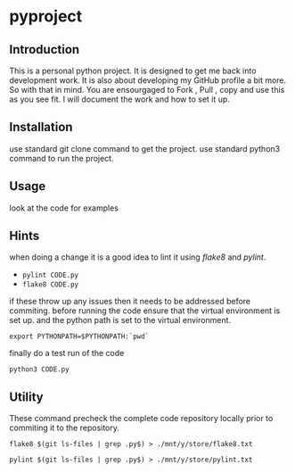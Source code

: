 # pyproject

## Introduction

This is a personal python project. It is designed to get me back into
development work. It is also about developing my GitHub profile a bit more.
So with that in mind. You are ensourgaged to Fork , Pull , copy and use this
as you see fit. I will document the work and how to set it up.

## Installation

use standard git clone command to get the project.
use standard python3 command to run the project.

## Usage

look at the code for examples

## Hints

when doing a change it is a good idea to lint it using *flake8* and *pylint*.

* `pylint CODE.py`
* `flake8 CODE.py`

if these throw up any issues then it needs to be addressed before commiting.
before running the code ensure that the virtual environment is set up.
and the python path is set to the virtual environment.

``export PYTHONPATH=$PYTHONPATH:`pwd` ``

finally do a test run of the code 

`python3 CODE.py`

## Utility

These command precheck the complete code repository locally prior to commiting it to the repository.

` flake8 $(git ls-files | grep .py$) > ./mnt/y/store/flake8.txt `

` pylint $(git ls-files | grep .py$) > ./mnt/y/store/pylint.txt `
